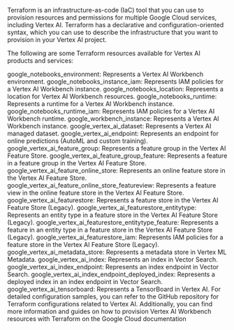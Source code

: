 Terraform is an infrastructure-as-code (IaC) tool that you can use to provision resources and permissions for multiple Google Cloud services, including Vertex AI.
 Terraform has a declarative and configuration-oriented syntax, which you can use to describe the infrastructure that you want to provision in your Vertex AI project.

The following are some Terraform resources available for Vertex AI products and services:

google_notebooks_environment: Represents a Vertex AI Workbench environment.
google_notebooks_instance_iam: Represents IAM policies for a Vertex AI Workbench instance.
google_notebooks_location: Represents a location for Vertex AI Workbench resources.
google_notebooks_runtime: Represents a runtime for a Vertex AI Workbench instance.
google_notebooks_runtime_iam: Represents IAM policies for a Vertex AI Workbench runtime.
google_workbench_instance: Represents a Vertex AI Workbench instance.
google_vertex_ai_dataset: Represents a Vertex AI managed dataset.
google_vertex_ai_endpoint: Represents an endpoint for online predictions (AutoML and custom training).
google_vertex_ai_feature_group: Represents a feature group in the Vertex AI Feature Store.
google_vertex_ai_feature_group_feature: Represents a feature in a feature group in the Vertex AI Feature Store.
google_vertex_ai_feature_online_store: Represents an online feature store in the Vertex AI Feature Store.
google_vertex_ai_feature_online_store_featureview: Represents a feature view in the online feature store in the Vertex AI Feature Store.
google_vertex_ai_featurestore: Represents a feature store in the Vertex AI Feature Store (Legacy).
google_vertex_ai_featurestore_entitytype: Represents an entity type in a feature store in the Vertex AI Feature Store (Legacy).
google_vertex_ai_featurestore_entitytype_feature: Represents a feature in an entity type in a feature store in the Vertex AI Feature Store (Legacy).
google_vertex_ai_featurestore_iam: Represents IAM policies for a feature store in the Vertex AI Feature Store (Legacy).
google_vertex_ai_metadata_store: Represents a metadata store in Vertex ML Metadata.
google_vertex_ai_index: Represents an index in Vector Search.
google_vertex_ai_index_endpoint: Represents an index endpoint in Vector Search.
google_vertex_ai_index_endpoint_deployed_index: Represents a deployed index in an index endpoint in Vector Search.
google_vertex_ai_tensorboard: Represents a TensorBoard in Vertex AI.
For detailed configuration samples, you can refer to the GitHub repository for Terraform configurations related to Vertex AI.
 Additionally, you can find more information and guides on how to provision Vertex AI Workbench resources with Terraform on the Google Cloud documentation
